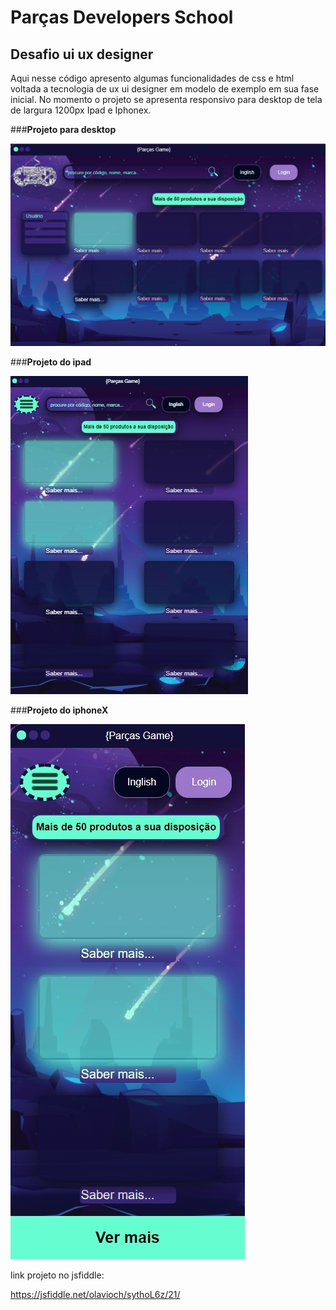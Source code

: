 # **__Parças Developers School__**

## Desafio ui ux designer

Aqui nesse código apresento algumas funcionalidades de css e html voltada
a tecnologia de ux ui designer em modelo de exemplo em sua fase inicial.
No momento o projeto se apresenta responsivo para desktop de tela de largura 1200px
Ipad e Iphonex.
>
###**__Projeto para desktop__**
>
![GitHub Logo](img1.jpg)
>
###**__Projeto do ipad__**
>
![GitHub Logo](img2.jpg)
>
###**__Projeto do iphoneX__**
>
![GitHub Logo](img3.jpeg)
>
>
link projeto no jsfiddle:
>
https://jsfiddle.net/olavioch/sythoL6z/21/

